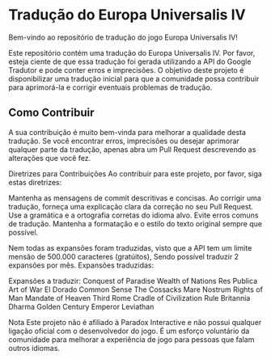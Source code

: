 # Tradução do Europa Universalis IV

Bem-vindo ao repositório de tradução do jogo Europa Universalis IV!

Este repositório contém uma tradução do Europa Universalis IV. Por favor, esteja ciente de que essa tradução foi gerada utilizando a API do Google Tradutor e pode conter erros e imprecisões. O objetivo deste projeto é disponibilizar uma tradução inicial para que a comunidade possa contribuir para aprimorá-la e corrigir eventuais problemas de tradução.

## Como Contribuir

A sua contribuição é muito bem-vinda para melhorar a qualidade desta tradução. Se você encontrar erros, imprecisões ou desejar aprimorar qualquer parte da tradução, apenas abra um Pull Request descrevendo as alterações que você fez.

Diretrizes para Contribuições
Ao contribuir para este projeto, por favor, siga estas diretrizes:

Mantenha as mensagens de commit descritivas e concisas.
Ao corrigir uma tradução, forneça uma explicação clara da correção no seu Pull Request.
Use a gramática e a ortografia corretas do idioma alvo. Evite erros comuns de tradução.
Mantenha a formatação e o estilo do texto original sempre que possível.

Nem todas as expansões foram traduzidas, visto que a API tem um limite mensão de 500.000 caracteres (gratúitos), Sendo possível traduzir 2 expansões por mês.
Expansões traduzidas:

Expansões a traduzir:
Conquest of Paradise
Wealth of Nations
Res Publica
Art of War
El Dorado
Common Sense
The Cossacks
Mare Nostrum
Rights of Man
Mandate of Heaven
Third Rome
Cradle of Civilization
Rule Britannia
Dharma
Golden Century
Emperor
Leviathan

Nota
Este projeto não é afiliado à Paradox Interactive e não possui qualquer ligação oficial com o desenvolvedor do jogo. É um esforço voluntário da comunidade para melhorar a experiência de jogo para pessoas que falam outros idiomas.
